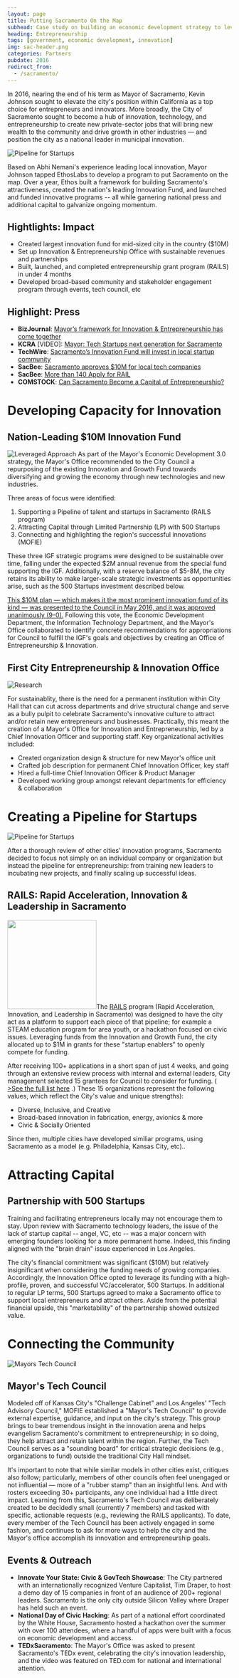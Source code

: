 ```yaml
---
layout: page
title: Putting Sacramento On the Map
subhead: Case study on building an economic development strategy to level-up a city's innovation and entrepreneurship ecosystem
heading: Entrepreneurship
tags: [government, economic development, innovation]
img: sac-header.png
categories: Partners
pubdate: 2016
redirect_from: 
  - /sacramento/
---
```

In 2016, nearing the end of his term as Mayor of Sacramento, Kevin Johnson sought to elevate the city's position within California as a top choice for entrepreneurs and innovators. More broadly, the City of Sacramento sought to become a hub of innovation, technology, and entrepreneurship to create new private-sector jobs that will bring new wealth to the community and drive growth in other industries — and position the city as a national leader in municipal innovation. 

![Pipeline for Startups](/img/sac-chart.png)

Based on Abhi Nemani's experience leading local innovation, Mayor Johnson tapped EthosLabs to develop a program to put Sacramento on the map. Over a year, Ethos built a framework for building Sacramento's attractiveness, created the nation's leading Innovation Fund, and launched and funded innovative programs -- all while garnering national press and additional capital to galvanize ongoing momentum.

## Hightlights: Impact
* Created largest innovation fund for mid-sized city in the country ($10M)
* Set up Innovation & Entrepreneurship Office with sustainable revenues and partnerships
* Built, launched, and completed entrepreneurship grant program (RAILS) in under 4 months
* Developed broad-based community and stakeholder engagement program through events, tech council, etc

## Highlight: Press
* **BizJournal**:  [Mayor’s framework for Innovation & Entrepreneurship has come together](http://www.bizjournals.com/sacramento/news/2016/06/10/how-city-council-would-spend-8-2-million-fund.html) 
* **KCRA** [VIDEO]:  [Mayor: Tech Startups next generation for Sacramento](http://www.kcra.com/news/mayor-tech-startups-next-generation-for-sacramento/40175930) 
* **TechWire**:  [Sacramento’s Innovation Fund will invest in local startup community](http://www.techwire.net/innovation/sacramentos-innovation-growth-fund-will-invest-in-local-companies-mayor-says.html) 
* **SacBee**:  [Sacramento approves $10M for local tech companies](https://www.sacbee.com/news/local/article85198202.html) 
* **SacBee**:  [More than 140 Apply for RAIL](https://www.sacbee.com/news/local/article85198202.html) 
* **COMSTOCK**:  [Can Sacramento Become a Capital of Entrepreneurship?](http://www.comstocksmag.com/web-only/can-sacramento-become-capital-entrepreneurship) 

# Developing Capacity for Innovation
## Nation-Leading $10M Innovation Fund
![Leveraged Approach](/img/sac-leverage.png)
As part of the Mayor's Economic Development 3.0 strategy, the Mayor's Office recommended to the City Council a repurposing of the existing Innovation and Growth Fund towards diversifying and growing the economy through new technologies and new industries.

Three areas of focus were identified:

1. Supporting a Pipeline of talent and startups in Sacramento (RAILS program)
2. Attracting Capital through Limited Partnership (LP) with 500 Startups
3. Connecting and highlighting the region's successful innovations (MOFIE)

These three IGF strategic programs were designed to be sustainable over time, falling under the expected $2M annual revenue from the special fund supporting the IGF. Additionally, with a reserve balance of $5-8M, the city retains its ability to make larger-scale strategic investments as opportunities arise, such as the 500 Startups investment described below.

[This $10M plan — which makes it the most prominent innovation fund of its kind — was presented to the Council in May 2016, and it was approved unanimously (9-0).](http://sacramento.granicus.com/MetaViewer.php?view_id=21&event_id=2826&meta_id=471926) 
Following this vote, the Economic Development Department, the Information Technology Department, and the Mayor's Office collaborated to identify concrete recommendations for appropriations for Council to fulfill the IGF's goals and objectives by creating an Office of Entrepreneurship & Innovation.

## First City Entrepreneurship & Innovation Office
![Research](/img/sac-research.png)

For sustainablity, there is the need for a permanent institution within City Hall that can cut across departments and drive structural change and serve as a bully pulpit to celebrate Sacramento's innovative culture to attract and/or retain new entrepreneurs and businesses. Practically, this meant the creation of a Mayor's Office for Innovation and Entrepreneurship, led by a Chief Innovation Officer and supporting staff. Key organizational activities included:

* Created organization design & structure for new Mayor's office unit
* Crafted job description for permanent Chief Innovation Officer, key staff
* Hired a full-time Chief Innovation Officer & Product Manager
* Developed working group amongst relevant departments for efficiency & collaboration

# Creating a Pipeline for Startups

![Pipeline for Startups](/img/pipeline.png)

After a thorough review of other cities' innovation programs, Sacramento decided to focus not simply on an individual company or organization but instead the pipeline for entrepreneurship: from training new leaders to incubating new projects, and finally scaling up successful ideas.

## RAILS: Rapid Acceleration, Innovation & Leadership in Sacramento

<img src="/img/sac-rails-logo.png" class="alignright" style="width: 200px">The  [RAILS](http://cityofsacramento.org/RAILS)  program (Rapid Acceleration, Innovation, and Leadership in Sacramento) was designed to have the city act as a platform to support each piece of that pipeline; for example a STEAM education program for area youth, or a hackathon focused on civic issues. Leveraging funds from the Innovation and Growth Fund, the city allocated up to $1M in grants for these "startup enablers" to openly compete for funding.

After receiving 100+ applications in a short span of just 4 weeks, and going through an extensive review process with internal and external leaders, City management selected 15 grantees for Council to consider for funding. ( [>See the full list here](http://www.cityofsacramento.org/RAILS/2016/index.html#/) .) These 15 organizations represent the following values, which reflect the City's value and unique strengths):

* Diverse, Inclusive, and Creative
* Broad-based innovation in fabrication, energy, avionics & more
* Civic & Socially Oriented

Since then, multiple cities have developed similiar programs, using Sacramento as a model (e.g. Philadelphia, Kansas City, etc)..

# Attracting Capital
## Partnership with 500 Startups
Training and facilitating entrepreneurs locally may not encourage them to stay. Upon review with Sacramento technology leaders, the issue of the lack of startup capital -- angel, VC, etc -- was a major concern with emerging founders looking for a more permanent home. Indeed, this finding aligned with the "brain drain" issue experienced in Los Angeles. 

The city's financial commitment was significant ($10M) but relatively insignificant when considering the funding needs of growing companies. Accordingly, the Innovation Office opted to leverage its funding with a high-profile, proven, and successful VC/accelerator, 500 Startups. In additional to regular LP terms, 500 Startups agreed to make a Sacramento office to support local entrepreneurs and attract others. Aside from the potential financial upside, this "marketability" of the partnership showed outsized value.

# Connecting the Community

![Mayors Tech Council](/img/sac-img1.jpeg)

## Mayor's Tech Council

Modeled off of Kansas City's "Challenge Cabinet" and Los Angeles' "Tech Advisory Council," MOFIE established a "Mayor's Tech Council" to provide external expertise, guidance, and input on the city's strategy. This group brings to bear tremendous insight in the innovation arena and helps evangelism Sacramento's commitment to entrepreneurship; in so doing, they help attract and retain talent within the region. Further, the Tech Council serves as a "sounding board" for critical strategic decisions (e.g., organizations to fund) outside the traditional City Hall mindset.

It's important to note that while similar models in other cities exist, critiques also follow; particularly, members of other councils often feel unengaged or not influential — more of a "rubber stamp" than an insightful lens. And with rosters exceeding 30+ participants, any one individual had a little direct impact. Learning from this, Sacramento's Tech Council was deliberately created to be decidedly small (currently 7 members) and tasked with specific, actionable requests (e.g., reviewing the RAILS applicants). To date, every member of the Tech Council has been actively engaged in some fashion, and continues to ask for more ways to help the city and the Mayor's office accomplish its innovation and entrepreneurship goals.

## Events & Outreach

* **Innovate Your State: Civic & GovTech Showcase**: The City partnered with an internationally recognized Venture Capitalist, Tim Draper, to host a demo day of 15 companies in front of an audience of 200+ regional leaders. Sacramento is the only city outside Silicon Valley where Draper has held such an event.
* **National Day of Civic Hacking**: As part of a national effort coordinated by the White House, Sacramento hosted a hackathon over the summer with over 100 attendees, where a handful of apps were built with a focus on economic development and access.
* **TEDxSacramento**: The Mayor's Office was asked to present Sacramento's TEDx event, celebrating the city's innovation leadership, and the video was featured on TED.com for national and international attention.